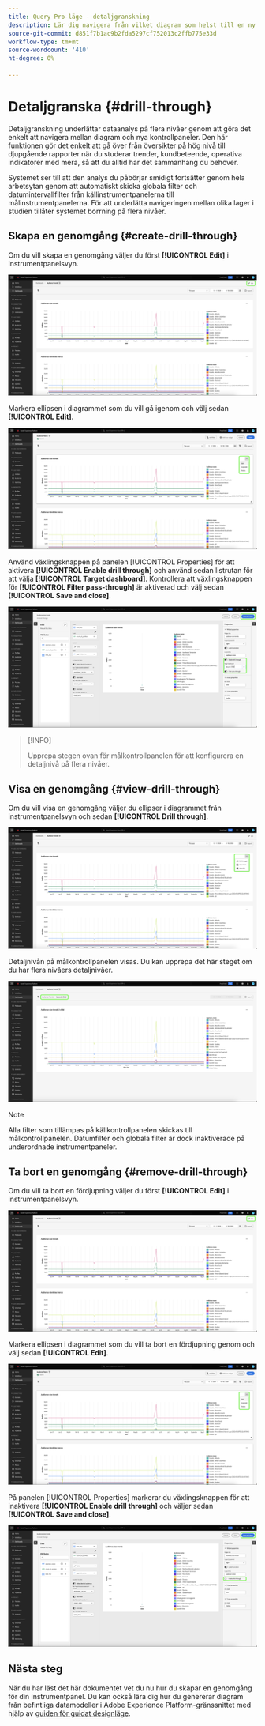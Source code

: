 ```yaml
---
title: Query Pro-läge - detaljgranskning
description: Lär dig navigera från vilket diagram som helst till en ny kontrollpanel för att utforska dina data med hjälp av detaljerad information.
source-git-commit: d851f7b1ac9b2fda5297cf752013c2ffb775e33d
workflow-type: tm+mt
source-wordcount: '410'
ht-degree: 0%

---
```


# Detaljgranska {#drill-through}

Detaljgranskning underlättar dataanalys på flera nivåer genom att göra det enkelt att navigera mellan diagram och nya kontrollpaneler. Den här funktionen gör det enkelt att gå över från översikter på hög nivå till djupgående rapporter när du studerar trender, kundbeteende, operativa indikatorer med mera, så att du alltid har det sammanhang du behöver.

Systemet ser till att den analys du påbörjar smidigt fortsätter genom hela arbetsytan genom att automatiskt skicka globala filter och datumintervallfilter från källinstrumentpanelerna till målinstrumentpanelerna. För att underlätta navigeringen mellan olika lager i studien tillåter systemet borrning på flera nivåer.

## Skapa en genomgång {#create-drill-through}

Om du vill skapa en genomgång väljer du först **[!UICONTROL Edit]** i instrumentpanelsvyn.

![En anpassad instrumentpanel med Redigera markerat.](../../images/query-pro-mode/drill-through.png)

Markera ellipsen i diagrammet som du vill gå igenom och välj sedan **[!UICONTROL Edit]**.

![Ett diagram som visar ellipsmenyn med Redigera markerat.](../../images/query-pro-mode/drill-through-chart-edit.png)

Använd växlingsknappen på panelen [!UICONTROL Properties] för att aktivera **[!UICONTROL Enable drill through]** och använd sedan listrutan för att välja **[!UICONTROL Target dashboard]**. Kontrollera att växlingsknappen för **[!UICONTROL Filter pass-through]** är aktiverad och välj sedan **[!UICONTROL Save and close]**.

![Panelen Diagramegenskaper med Aktivera genomgång, Målinstrumentpanel och Genomströmning av filter markerat.](../../images/query-pro-mode/drill-through-chart-properties.png)

>[!INFO]
>
>Upprepa stegen ovan för målkontrollpanelen för att konfigurera en detaljnivå på flera nivåer.

## Visa en genomgång {#view-drill-through}

Om du vill visa en genomgång väljer du ellipser i diagrammet från instrumentpanelsvyn och sedan **[!UICONTROL Drill through]**.

![Ett diagram som visar ellipsmenyn med detaljerad information markerad.](../../images/query-pro-mode/drill-through-chart-view.png)

Detaljnivån på målkontrollpanelen visas. Du kan upprepa det här steget om du har flera nivåers detaljnivåer.

![Målinstrumentpanelen som visas med detaljnivån markerad.](../../images/query-pro-mode/drill-through-target-dashboard.png)

>[!NOTE]
>
>Alla filter som tillämpas på källkontrollpanelen skickas till målkontrollpanelen. Datumfilter och globala filter är dock inaktiverade på underordnade instrumentpaneler.

## Ta bort en genomgång {#remove-drill-through}

Om du vill ta bort en fördjupning väljer du först **[!UICONTROL Edit]** i instrumentpanelsvyn.

![En anpassad instrumentpanel med Redigera markerat.](../../images/query-pro-mode/drill-through.png)

Markera ellipsen i diagrammet som du vill ta bort en fördjupning genom och välj sedan **[!UICONTROL Edit]**.

![Ett diagram som visar ellipsmenyn med Redigera markerat.](../../images/query-pro-mode/drill-through-chart-edit.png)

På panelen [!UICONTROL Properties] markerar du växlingsknappen för att inaktivera **[!UICONTROL Enable drill through]** och väljer sedan **[!UICONTROL Save and close]**.

![Panelen Diagramegenskaper med växlingen inaktiverad för [!UICONTROL Enable drill through] markerad.](../../images/query-pro-mode/drill-through-disable.png)

## Nästa steg

När du har läst det här dokumentet vet du nu hur du skapar en genomgång för din instrumentpanel. Du kan också lära dig hur du genererar diagram från befintliga datamodeller i Adobe Experience Platform-gränssnittet med hjälp av [guiden för guidat designläge](../../user-defined-dashboards.md).

